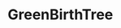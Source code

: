 # GreenBirthTree

<!--- the combination of planting trees on one's birthday and nurturing them by recording their progress regularly. --->
